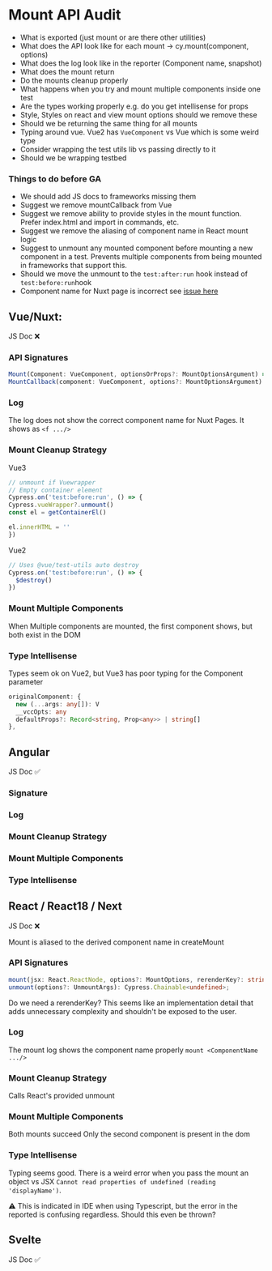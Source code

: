 # Mount API Audit
- What is exported (just mount or are there other utilities)
- What does the API look like for each mount -> cy.mount(component, options)
- What does the log look like in the reporter (Component name, snapshot)
- What does the mount return
- Do the mounts cleanup properly
- What happens when you try and mount multiple components inside one test
- Are the types working properly e.g. do you get intellisense for props
- Style, Styles on react and view mount options should we remove these
- Should we be returning the same thing for all mounts
- Typing around vue. Vue2 has `VueComponent` vs Vue which is some weird type
- Consider wrapping the test utils lib vs passing directly to it
- Should we be wrapping testbed



### Things to do before GA
- We should add JS docs to frameworks missing them
- Suggest we remove mountCallback from Vue
- Suggest we remove ability to provide styles in the mount function. Prefer index.html and import in commands, etc.
- Suggest we remove the aliasing of component name in React mount logic
- Suggest to unmount any mounted component before mounting a new component in a test. Prevents multiple components from being mounted in frameworks that support this.
- Should we move the unmount to the `test:after:run` hook instead of `test:before:run`hook
- Component name for Nuxt page is incorrect see [issue here](https://github.com/cypress-io/cypress/issues/24140)

## Vue/Nuxt:


JS Doc ❌

### API Signatures
```ts
Mount(Component: VueComponent, optionsOrProps?: MountOptionsArgument) => Cypress.Chainable<Cypress.AUTWindow>
MountCallback(component: VueComponent, options?: MountOptionsArgument) => () => Cypress.Chainable<Cypress.AUTWindow>
```

### Log
The log does not show the correct component name for Nuxt Pages. It shows as `<f .../>`

### Mount Cleanup Strategy
Vue3
```ts
// unmount if Vuewrapper
// Empty container element
Cypress.on('test:before:run', () => {
Cypress.vueWrapper?.unmount()
const el = getContainerEl()

el.innerHTML = ''
})
```

Vue2
```ts
// Uses @vue/test-utils auto destroy
Cypress.on('test:before:run', () => {
  $destroy()
})
```

### Mount Multiple Components

When Multiple components are mounted, the first component shows, but both exist in the DOM

### Type Intellisense

Types seem ok on Vue2, but Vue3 has poor typing for the Component parameter

```ts
originalComponent: {
  new (...args: any[]): V
  __vccOpts: any
  defaultProps?: Record<string, Prop<any>> | string[]
},
```

## Angular


JS Doc ✅

### Signature

### Log

### Mount Cleanup Strategy

### Mount Multiple Components

### Type Intellisense


## React / React18 / Next

JS Doc ❌

Mount is aliased to the derived component name in createMount

### API Signatures
```ts
mount(jsx: React.ReactNode, options?: MountOptions, rerenderKey?: string): Cypress.Chainable<MountReturn>;
unmount(options?: UnmountArgs): Cypress.Chainable<undefined>;
```

Do we need a rerenderKey? This seems like an implementation detail that adds unnecessary complexity and shouldn't be exposed to the user.

### Log

The mount log shows the component name properly
`mount <ComponentName .../>`

### Mount Cleanup Strategy

Calls React's provided unmount

### Mount Multiple Components

Both mounts succeed Only the second component is present in the dom

### Type Intellisense

Typing seems good. There is a weird error when you pass the mount an object vs JSX
`Cannot read properties of undefined (reading 'displayName')`. 

⚠️ This is indicated in IDE when using Typescript, but the error in the reported is confusing regardless. Should this even be thrown?

## Svelte 

JS Doc ✅
